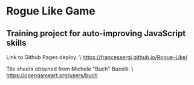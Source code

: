 # Rogue Like Game
## Training project for auto-improving JavaScript skills

Link to Github Pages deploy: \ https://francessergi.github.io/Rogue-Like/

Tile sheets obtained from Michele "Buch" Bucelli: \ https://opengameart.org/users/buch
